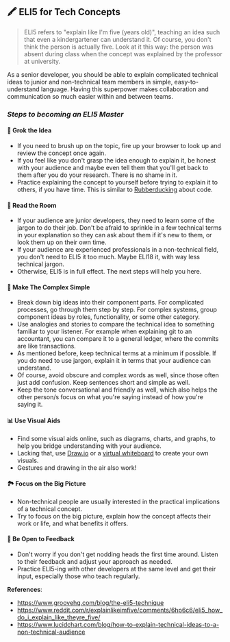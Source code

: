 ## 🖍️ ELI5 for Tech Concepts
> ELI5 refers to "explain like I'm five (years old)", teaching an idea such that even a kindergartener can understand it. Of course, you don't think the person is actually five. Look at it this way: the person was absent during class when the concept was explained by the professor at university.

As a senior developer, you should be able to explain complicated technical ideas to junior and non-technical team members in simple, easy-to-understand language. Having this superpower makes collaboration and communication so much easier within and between teams.

### *Steps to becoming an ELI5 Master*

#### 🧠 Grok the Idea
 - If you need to brush up on the topic, fire up your browser to look up and review the concept once again. 
 - If you feel like you don't grasp the idea enough to explain it, be honest with your audience and maybe even tell them that you'll get back to them after you do your research. There is no shame in it.
 - Practice explaining the concept to yourself before trying to explain it to others, if you have time. This is similar to [Rubberducking](https://en.wikipedia.org/wiki/Rubber_duck_debugging) about code.

#### 🚪 Read the Room
 - If your audience are junior developers, they need to learn some of the jargon to do their job. Don't be afraid to sprinkle in a few technical terms in your explanation so they can ask about them if it's new to them, or look them up on their own time.
 - If your audience are experienced professionals in a non-technical field, you don't need to ELI5 it too much. Maybe ELI18 it, with way less technical jargon.
 - Otherwise, ELI5 is in full effect. The next steps will help you here. 

#### 📌 Make The Complex Simple
 - Break down big ideas into their component parts. For complicated processes, go through them step by step. For complex systems, group component ideas by roles, functionality, or some other category.
 - Use analogies and stories to compare the technical idea to something familiar to your listener. For example when explaining git to an accountant, you can compare it to a general ledger, where the commits are like transactions.
 - As mentioned before, keep technical terms at a minimum if possible. If you do need to use jargon, explain it in terms that your audience can understand.
 - Of course, avoid obscure and complex words as well, since those often just add confusion. Keep sentences short and simple as well.
 - Keep the tone conversational and friendly as well, which also helps the other person/s focus on what you're saying instead of how you're saying it.

#### 📊 Use Visual Aids
 - Find some visual aids online, such as diagrams, charts, and graphs, to help you bridge understanding with your audience.
 - Lacking that, use [Draw.io](https://app.diagrams.net/) or a [virtual whiteboard](https://webwhiteboard.com/) to create your own visuals.
 - Gestures and drawing in the air also work! 
  
#### 🏞️ Focus on the Big Picture
 - Non-technical people are usually interested in the practical implications of a technical concept. 
 - Try to focus on the big picture, explain how the concept affects their work or life, and what benefits it offers.

#### 🤲 Be Open to Feedback
 - Don't worry if you don't get nodding heads the first time around. Listen to their feedback and adjust your approach as needed.
 - Practice ELI5-ing with other developers at the same level and get their input, especially those who teach regularly.  

**References**:  
- https://www.groovehq.com/blog/the-eli5-technique
- https://www.reddit.com/r/explainlikeimfive/comments/6hp6c6/eli5_how_do_i_explain_like_theyre_five/
- https://www.lucidchart.com/blog/how-to-explain-technical-ideas-to-a-non-technical-audience